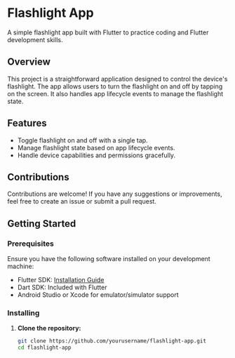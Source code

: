 




# Flashlight App

A simple flashlight app built with Flutter to practice coding and Flutter development skills.

## Overview

This project is a straightforward application designed to control the device's flashlight. The app allows users to turn the flashlight on and off by tapping on the screen. It also handles app lifecycle events to manage the flashlight state.

## Features

- Toggle flashlight on and off with a single tap.
- Manage flashlight state based on app lifecycle events.
- Handle device capabilities and permissions gracefully.

## Contributions

Contributions are welcome! If you have any suggestions or improvements, feel free to create an issue or submit a pull request.

## Getting Started

### Prerequisites

Ensure you have the following software installed on your development machine:

- Flutter SDK: [Installation Guide](https://flutter.dev/docs/get-started/install)
- Dart SDK: Included with Flutter
- Android Studio or Xcode for emulator/simulator support

### Installing

1. **Clone the repository:**

   ```sh
   git clone https://github.com/yourusername/flashlight-app.git
   cd flashlight-app

